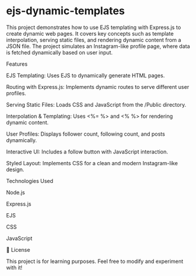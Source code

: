 # ejs-dynamic-templates
This project demonstrates how to use EJS templating with Express.js to create dynamic web pages. It covers key concepts such as template interpolation, serving static files, and rendering dynamic content from a JSON file. The project simulates an Instagram-like profile page, where data is fetched dynamically based on user input.


Features

EJS Templating: Uses EJS to dynamically generate HTML pages.

Routing with Express.js: Implements dynamic routes to serve different user profiles.

Serving Static Files: Loads CSS and JavaScript from the /Public directory.

Interpolation & Templating: Uses <%= %> and <% %> for rendering dynamic content.

User Profiles: Displays follower count, following count, and posts dynamically.

Interactive UI: Includes a follow button with JavaScript interaction.

Styled Layout: Implements CSS for a clean and modern Instagram-like design.



Technologies Used

Node.js

Express.js

EJS

CSS

JavaScript



📜 License

This project is for learning purposes. Feel free to modify and experiment with it!
